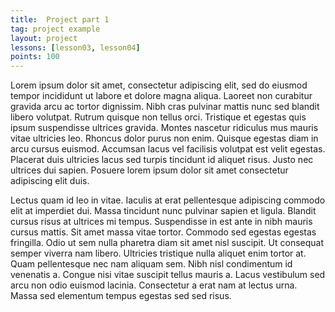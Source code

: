 ```yaml
---
title:  Project part 1
tag: project example
layout: project
lessons: [lesson03, lesson04]
points: 100
---
```


Lorem ipsum dolor sit amet, consectetur adipiscing elit, sed do eiusmod tempor incididunt ut labore et dolore magna aliqua. Laoreet non curabitur gravida arcu ac tortor dignissim. Nibh cras pulvinar mattis nunc sed blandit libero volutpat. Rutrum quisque non tellus orci. Tristique et egestas quis ipsum suspendisse ultrices gravida. Montes nascetur ridiculus mus mauris vitae ultricies leo. Rhoncus dolor purus non enim. Quisque egestas diam in arcu cursus euismod. Accumsan lacus vel facilisis volutpat est velit egestas. Placerat duis ultricies lacus sed turpis tincidunt id aliquet risus. Justo nec ultrices dui sapien. Posuere lorem ipsum dolor sit amet consectetur adipiscing elit duis.

Lectus quam id leo in vitae. Iaculis at erat pellentesque adipiscing commodo elit at imperdiet dui. Massa tincidunt nunc pulvinar sapien et ligula. Blandit cursus risus at ultrices mi tempus. Suspendisse in est ante in nibh mauris cursus mattis. Sit amet massa vitae tortor. Commodo sed egestas egestas fringilla. Odio ut sem nulla pharetra diam sit amet nisl suscipit. Ut consequat semper viverra nam libero. Ultricies tristique nulla aliquet enim tortor at. Quam pellentesque nec nam aliquam sem. Nibh nisl condimentum id venenatis a. Congue nisi vitae suscipit tellus mauris a. Lacus vestibulum sed arcu non odio euismod lacinia. Consectetur a erat nam at lectus urna. Massa sed elementum tempus egestas sed sed risus.
